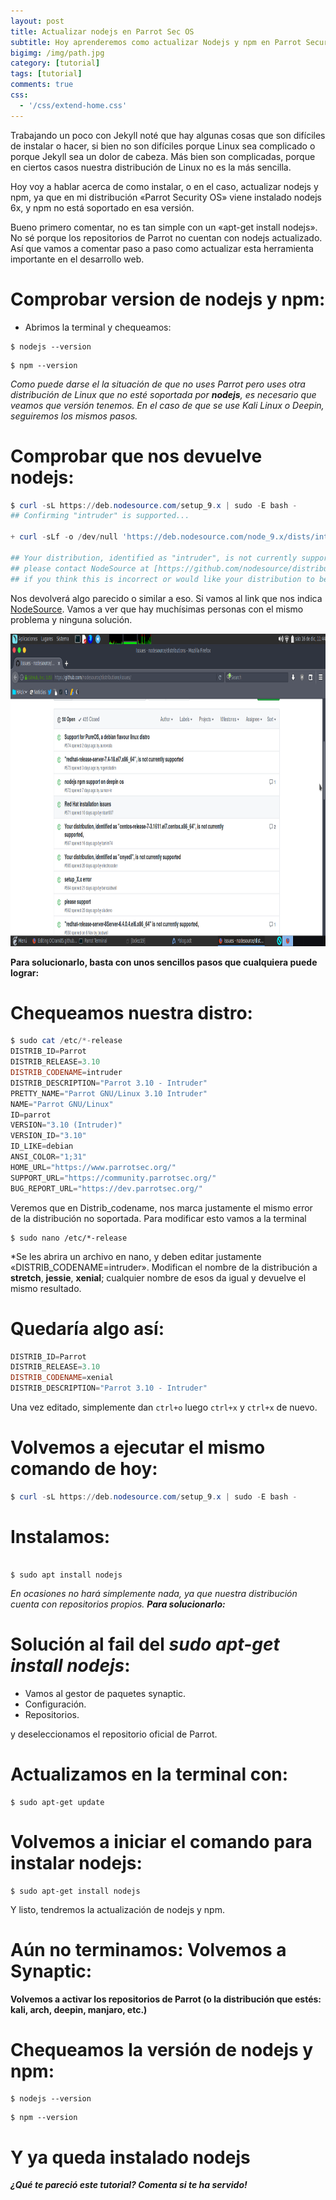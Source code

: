 ```yaml
---
layout: post
title: Actualizar nodejs en Parrot Sec OS
subtitle: Hoy aprenderemos como actualizar Nodejs y npm en Parrot Security Os y otras distros no soportadas
bigimg: /img/path.jpg
category: [tutorial]
tags: [tutorial]
comments: true
css:
  - '/css/extend-home.css'
---
```


Trabajando un poco con Jekyll noté que hay algunas cosas que son difíciles de instalar o hacer, 
si bien no son difíciles porque Linux sea complicado o porque Jekyll sea un dolor de cabeza.
Más bien son complicadas, porque en ciertos casos nuestra distribución de Linux no es la más sencilla.

Hoy voy a hablar acerca de como instalar, o en el caso, actualizar nodejs y npm, 
ya que en mi distribución «Parrot Security OS» viene instalado nodejs 6x, 
y npm no está soportado en esa versión.

Bueno primero comentar, no es tan simple con un «apt-get install nodejs». 
No sé porque los repositorios de Parrot no cuentan con nodejs actualizado. 
Así que vamos a comentar paso a paso como actualizar esta herramienta importante en el desarrollo web.

# Comprobar version de nodejs y npm:
- Abrimos la terminal y chequeamos:

```console
$ nodejs --version
```

```console
$ npm --version
```

*Como puede darse el la situación de que no uses Parrot pero uses otra distribución de Linux 
que no esté soportada por **nodejs**, es necesario que veamos que versión tenemos. 
En el caso de que se use Kali Linux o Deepin, seguiremos los mismos pasos.*


# Comprobar que nos devuelve nodejs:

```powershell
$ curl -sL https://deb.nodesource.com/setup_9.x | sudo -E bash -
## Confirming "intruder" is supported...

+ curl -sLf -o /dev/null 'https://deb.nodesource.com/node_9.x/dists/intruder/Release'

## Your distribution, identified as "intruder", is not currently supported, 
## please contact NodeSource at [https://github.com/nodesource/distributions/issues]
## if you think this is incorrect or would like your distribution to be considered for support
```
Nos devolverá algo parecido o similar a eso. Si vamos al link que nos indica 
[NodeSource](https://github.com/nodesource/distributions/issues). 
Vamos a ver que hay muchísimas personas con el mismo problema y ninguna solución.

<center><img src="/img/posts/nodejs1.png" height="500" width="900"></center>

**Para solucionarlo, basta con unos sencillos pasos que cualquiera puede lograr:**

# Chequeamos nuestra distro:

```powershell
$ sudo cat /etc/*-release
DISTRIB_ID=Parrot
DISTRIB_RELEASE=3.10
DISTRIB_CODENAME=intruder
DISTRIB_DESCRIPTION="Parrot 3.10 - Intruder"
PRETTY_NAME="Parrot GNU/Linux 3.10 Intruder"
NAME="Parrot GNU/Linux"
ID=parrot
VERSION="3.10 (Intruder)"
VERSION_ID="3.10"
ID_LIKE=debian
ANSI_COLOR="1;31"
HOME_URL="https://www.parrotsec.org/"
SUPPORT_URL="https://community.parrotsec.org/"
BUG_REPORT_URL="https://dev.parrotsec.org/"
```
Veremos que en Distrib_codename, nos marca justamente el mismo error de la distribución no soportada. 
Para modificar esto vamos a la terminal

```console
$ sudo nano /etc/*-release
```
*Se les abrira un archivo en nano, y deben editar justamente «DISTRIB_CODENAME=intruder».
Modifican el nombre de la distribución a **stretch**, **jessie**, **xenial**; 
cualquier nombre de esos da igual y devuelve el mismo resultado.

# Quedaría algo así:

```powershell
DISTRIB_ID=Parrot
DISTRIB_RELEASE=3.10
DISTRIB_CODENAME=xenial
DISTRIB_DESCRIPTION="Parrot 3.10 - Intruder"
```

Una vez editado, simplemente dan `ctrl+o` luego `ctrl+x` y `ctrl+x` de nuevo.

# Volvemos a ejecutar el mismo comando de hoy:

```powershell
$ curl -sL https://deb.nodesource.com/setup_9.x | sudo -E bash -
```

# Instalamos:

```console

$ sudo apt install nodejs
```

*En ocasiones no hará simplemente nada, ya que nuestra distribución cuenta con repositorios propios. **Para solucionarlo:***

# Solución al fail del *sudo apt-get install nodejs*:

- Vamos al gestor de paquetes synaptic.
- Configuración.
- Repositorios.

y deseleccionamos el repositorio oficial de Parrot.

# Actualizamos en la terminal con:

```console
$ sudo apt-get update
```
# Volvemos a iniciar el comando para instalar nodejs:

```console
$ sudo apt-get install nodejs
```

Y listo, tendremos la actualización de nodejs y npm.

# Aún no terminamos: Volvemos a Synaptic:

**Volvemos a activar los repositorios de Parrot (o la distribución que estés: kali, arch, deepin, manjaro, etc.)**

# Chequeamos la versión de nodejs y npm:

```console
$ nodejs --version
```

```console
$ npm --version
```

# Y ya queda instalado nodejs

***¿Qué te pareció este tutorial? Comenta si te ha servido!***
